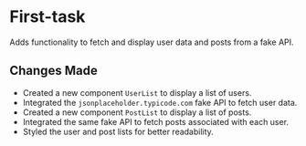 # First-task

Adds functionality to fetch and display user data and posts from a fake API.

## Changes Made
- Created a new component `UserList` to display a list of users.
- Integrated the `jsonplaceholder.typicode.com` fake API to fetch user data.
- Created a new component `PostList` to display a list of posts.
- Integrated the same fake API to fetch posts associated with each user.
- Styled the user and post lists for better readability.

